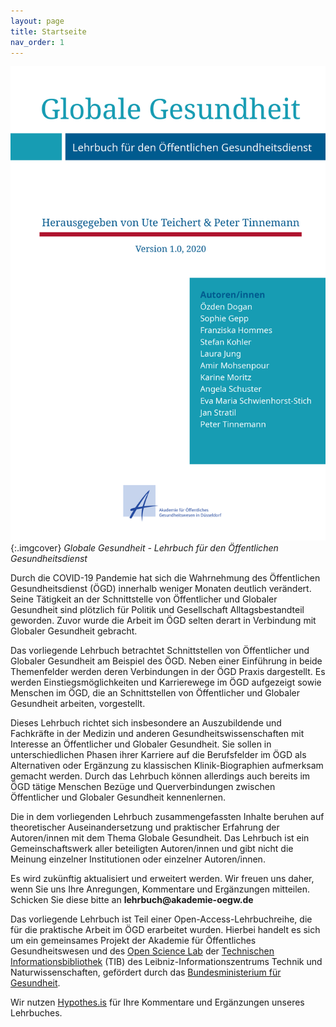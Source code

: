 ```yaml
---
layout: page
title: Startseite
nav_order: 1
---
```


![Globale Gesundheit Buch](images/cover.png "Globale Gesundheit Buch"){:.imgcover}
*Globale Gesundheit - Lehrbuch für den Öffentlichen Gesundheitsdienst*

Durch die COVID-19 Pandemie hat sich die Wahrnehmung des Öffentlichen
Gesundheitsdienst (ÖGD) innerhalb weniger Monaten deutlich verändert. Seine
Tätigkeit an der Schnittstelle von Öffentlicher und Globaler Gesundheit sind
plötzlich für Politik und Gesellschaft Alltagsbestandteil geworden. Zuvor wurde
die Arbeit im ÖGD selten derart in Verbindung mit Globaler Gesundheit gebracht.

Das vorliegende Lehrbuch betrachtet Schnittstellen von Öffentlicher und Globaler
Gesundheit am Beispiel des ÖGD. Neben einer Einführung in beide Themenfelder
werden deren Verbindungen in der ÖGD Praxis dargestellt. Es werden
Einstiegsmöglichkeiten und Karrierewege im ÖGD aufgezeigt sowie Menschen im ÖGD,
die an Schnittstellen von Öffentlicher und Globaler Gesundheit arbeiten,
vorgestellt.

Dieses Lehrbuch richtet sich insbesondere an Auszubildende und Fachkräfte in der
Medizin und anderen Gesundheitswissenschaften mit Interesse an Öffentlicher und
Globaler Gesundheit. Sie sollen in unterschiedlichen Phasen ihrer Karriere auf
die Berufsfelder im ÖGD als Alternativen oder Ergänzung zu klassischen
Klinik-Biographien aufmerksam gemacht werden. Durch das Lehrbuch können
allerdings auch bereits im ÖGD tätige Menschen Bezüge und Querverbindungen
zwischen Öffentlicher und Globaler Gesundheit kennenlernen.

Die in dem vorliegenden Lehrbuch zusammengefassten Inhalte beruhen auf
theoretischer Auseinandersetzung und praktischer Erfahrung der Autoren/innen mit
dem Thema Globale Gesundheit. Das Lehrbuch ist ein Gemeinschaftswerk aller
beteiligten Autoren/innen und gibt nicht die Meinung einzelner Institutionen
oder einzelner Autoren/innen.

Es wird zukünftig aktualisiert und erweitert werden. Wir freuen uns daher, wenn
Sie uns Ihre Anregungen, Kommentare und Ergänzungen mitteilen. Schicken Sie
diese bitte an **lehrbuch\@akademie-oegw.de**

Das vorliegende Lehrbuch ist Teil einer Open-Access-Lehrbuchreihe, die für die
praktische Arbeit im ÖGD erarbeitet wurden. Hierbei handelt es sich um ein
gemeinsames Projekt der Akademie für Öffentliches Gesundheitswesen und des [Open
Science Lab](https://www.tib.eu/de/forschung-entwicklung/open-science) der
[Technischen Informationsbibliothek](https://www.tib.eu/) (TIB) des
Leibniz-Informationszentrums Technik und Naturwissenschaften, gefördert durch
das [Bundesministerium für
Gesundheit](https://www.bundesgesundheitsministerium.de/).

Wir nutzen [Hypothes.is](https://hypothes.is/) für Ihre Kommentare und
Ergänzungen unseres Lehrbuches.
